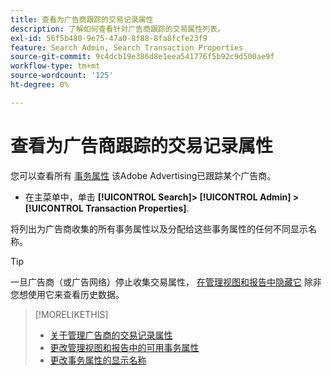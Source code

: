 ```yaml
---
title: 查看为广告商跟踪的交易记录属性
description: 了解如何查看针对广告商跟踪的交易属性列表。
exl-id: 56f5b480-9e75-47a0-8f88-8fa8fcfe23f9
feature: Search Admin, Search Transaction Properties
source-git-commit: 9c4dcb19e386d8e1eea541776f5b92c9d500ae9f
workflow-type: tm+mt
source-wordcount: '125'
ht-degree: 0%

---
```


# 查看为广告商跟踪的交易记录属性

您可以查看所有 [事务属性](/help/search-social-commerce/glossary.md#s-t) 该Adobe Advertising已跟踪某个广告商。

* 在主菜单中，单击 **[!UICONTROL Search]> [!UICONTROL Admin] >[!UICONTROL Transaction Properties]**.

将列出为广告商收集的所有事务属性以及分配给这些事务属性的任何不同显示名称。

>[!TIP]
>
>一旦广告商（或广告网络）停止收集交易属性， [在管理视图和报告中隐藏它](transaction-property-edit-available.md) 除非您想使用它来查看历史数据。

>[!MORELIKETHIS]
>
>* [关于管理广告商的交易记录属性](transaction-property-about.md)
>* [更改管理视图和报告中的可用事务属性](transaction-property-edit-available.md)
>* [更改事务属性的显示名称](transaction-property-edit-display-name.md)

